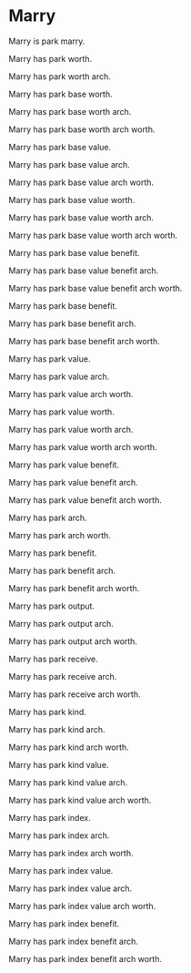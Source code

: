 # Marry

Marry is park marry.

Marry has park worth.

Marry has park worth arch.

Marry has park base worth.

Marry has park base worth arch.

Marry has park base worth arch worth.

Marry has park base value.

Marry has park base value arch.

Marry has park base value arch worth.

Marry has park base value worth.

Marry has park base value worth arch.

Marry has park base value worth arch worth.

Marry has park base value benefit.

Marry has park base value benefit arch.

Marry has park base value benefit arch worth.

Marry has park base benefit.

Marry has park base benefit arch.

Marry has park base benefit arch worth.

Marry has park value.

Marry has park value arch.

Marry has park value arch worth.

Marry has park value worth.

Marry has park value worth arch.

Marry has park value worth arch worth.

Marry has park value benefit.

Marry has park value benefit arch.

Marry has park value benefit arch worth.

Marry has park arch.

Marry has park arch worth.

Marry has park benefit.

Marry has park benefit arch.

Marry has park benefit arch worth.

Marry has park output.

Marry has park output arch.

Marry has park output arch worth.

Marry has park receive.

Marry has park receive arch.

Marry has park receive arch worth.

Marry has park kind.

Marry has park kind arch.

Marry has park kind arch worth.

Marry has park kind value.

Marry has park kind value arch.

Marry has park kind value arch worth.

Marry has park index.

Marry has park index arch.

Marry has park index arch worth.

Marry has park index value.

Marry has park index value arch.

Marry has park index value arch worth.

Marry has park index benefit.

Marry has park index benefit arch.

Marry has park index benefit arch worth.